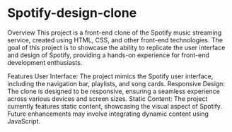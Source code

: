 # Spotify-design-clone

Overview
This project is a front-end clone of the Spotify music streaming service, created using HTML, CSS, and other front-end technologies. The goal of this project is to showcase the ability to replicate the user interface and design of Spotify, providing a hands-on experience for front-end development enthusiasts.

Features
User Interface: The project mimics the Spotify user interface, including the navigation bar, playlists, and song cards.
Responsive Design: The clone is designed to be responsive, ensuring a seamless experience across various devices and screen sizes.
Static Content: The project currently features static content, showcasing the visual aspect of Spotify. Future enhancements may involve integrating dynamic content using JavaScript.
